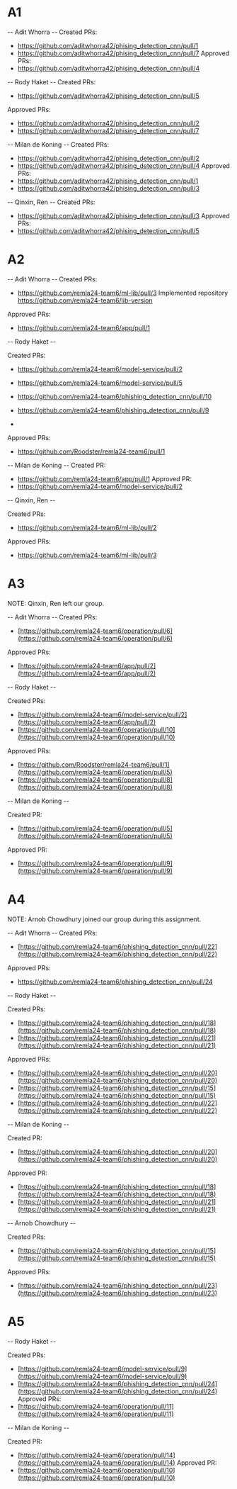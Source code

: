 # A1

-- Adit Whorra -- 
Created PRs:
- https://github.com/aditwhorra42/phising_detection_cnn/pull/1
- https://github.com/aditwhorra42/phising_detection_cnn/pull/7
Approved PRs:
- https://github.com/aditwhorra42/phising_detection_cnn/pull/4


-- Rody Haket --
Created PRs: 
- https://github.com/aditwhorra42/phising_detection_cnn/pull/5

Approved PRs:
- https://github.com/aditwhorra42/phising_detection_cnn/pull/2
- https://github.com/aditwhorra42/phising_detection_cnn/pull/7

-- Milan de Koning --
Created PRs:
- https://github.com/aditwhorra42/phising_detection_cnn/pull/2
- https://github.com/aditwhorra42/phising_detection_cnn/pull/4
Approved PRs:
- https://github.com/aditwhorra42/phising_detection_cnn/pull/1
- https://github.com/aditwhorra42/phising_detection_cnn/pull/3

-- Qinxin, Ren -- 
Created PRs:
- https://github.com/aditwhorra42/phising_detection_cnn/pull/3
Approved PRs:
- https://github.com/aditwhorra42/phising_detection_cnn/pull/5


# A2
-- Adit Whorra -- 
Created PRs:
- https://github.com/remla24-team6/ml-lib/pull/3
Implemented repository https://github.com/remla24-team6/lib-version
  
Approved PRs:
- https://github.com/remla24-team6/app/pull/1

-- Rody Haket --

Created PRs:
- https://github.com/remla24-team6/model-service/pull/2
- https://github.com/remla24-team6/model-service/pull/5
- https://github.com/remla24-team6/phishing_detection_cnn/pull/10
- https://github.com/remla24-team6/phishing_detection_cnn/pull/9

- 
Approved PRs:
- https://github.com/Roodster/remla24-team6/pull/1

-- Milan de Koning --
Created PR:
- https://github.com/remla24-team6/app/pull/1
Approved PR:
- https://github.com/remla24-team6/model-service/pull/2

-- Qinxin, Ren -- 

Created PRs:
- https://github.com/remla24-team6/ml-lib/pull/2

Approved PRs:
- https://github.com/remla24-team6/ml-lib/pull/3


# A3

NOTE: Qinxin, Ren left our group.

-- Adit Whorra -- 
Created PRs:
- [https://github.com/remla24-team6/operation/pull/6](https://github.com/remla24-team6/operation/pull/6)


Approved PRs:
- [https://github.com/remla24-team6/app/pull/2](https://github.com/remla24-team6/app/pull/2)


-- Rody Haket --

Created PRs:
- [https://github.com/remla24-team6/model-service/pull/2](https://github.com/remla24-team6/app/pull/2)
- [https://github.com/remla24-team6/operation/pull/10](https://github.com/remla24-team6/operation/pull/10)

Approved PRs:
- [https://github.com/Roodster/remla24-team6/pull/1](https://github.com/remla24-team6/operation/pull/5)
- [https://github.com/remla24-team6/operation/pull/8](https://github.com/remla24-team6/operation/pull/8)

-- Milan de Koning --

Created PR:
- [https://github.com/remla24-team6/operation/pull/5](https://github.com/remla24-team6/operation/pull/5)

  
Approved PR:
- [https://github.com/remla24-team6/operation/pull/9](https://github.com/remla24-team6/operation/pull/9)




# A4 

NOTE: Arnob Chowdhury joined our group during this assignment.

-- Adit Whorra -- 
Created PRs:
- [https://github.com/remla24-team6/phishing_detection_cnn/pull/22](https://github.com/remla24-team6/phishing_detection_cnn/pull/22)


Approved PRs:
- https://github.com/remla24-team6/phishing_detection_cnn/pull/24

-- Rody Haket --

Created PRs:
- [https://github.com/remla24-team6/phishing_detection_cnn/pull/18](https://github.com/remla24-team6/phishing_detection_cnn/pull/18)
- [https://github.com/remla24-team6/phishing_detection_cnn/pull/21](https://github.com/remla24-team6/phishing_detection_cnn/pull/21)

Approved PRs:
- [https://github.com/remla24-team6/phishing_detection_cnn/pull/20](https://github.com/remla24-team6/phishing_detection_cnn/pull/20)
- [https://github.com/remla24-team6/phishing_detection_cnn/pull/15](https://github.com/remla24-team6/phishing_detection_cnn/pull/15)
- [https://github.com/remla24-team6/phishing_detection_cnn/pull/22](https://github.com/remla24-team6/phishing_detection_cnn/pull/22)


-- Milan de Koning --

Created PR:
- [https://github.com/remla24-team6/phishing_detection_cnn/pull/20](https://github.com/remla24-team6/phishing_detection_cnn/pull/20)
  
Approved PR:
- [https://github.com/remla24-team6/phishing_detection_cnn/pull/18](https://github.com/remla24-team6/phishing_detection_cnn/pull/18)
- [https://github.com/remla24-team6/phishing_detection_cnn/pull/21](https://github.com/remla24-team6/phishing_detection_cnn/pull/21)

-- Arnob Chowdhury  --

Created PRs:
- [https://github.com/remla24-team6/phishing_detection_cnn/pull/15](https://github.com/remla24-team6/phishing_detection_cnn/pull/15)

Approved PRs:
- [https://github.com/remla24-team6/phishing_detection_cnn/pull/23](https://github.com/remla24-team6/phishing_detection_cnn/pull/23)



# A5


-- Rody Haket --

Created PRs:
- [https://github.com/remla24-team6/model-service/pull/9](https://github.com/remla24-team6/model-service/pull/9)
- [https://github.com/remla24-team6/phishing_detection_cnn/pull/24](https://github.com/remla24-team6/phishing_detection_cnn/pull/24)
Approved PRs:
- [https://github.com/remla24-team6/operation/pull/11](https://github.com/remla24-team6/operation/pull/11)

-- Milan de Koning --

Created PR:
- [https://github.com/remla24-team6/operation/pull/14](https://github.com/remla24-team6/operation/pull/14)
Approved PR:
- [https://github.com/remla24-team6/operation/pull/10](https://github.com/remla24-team6/operation/pull/10)





